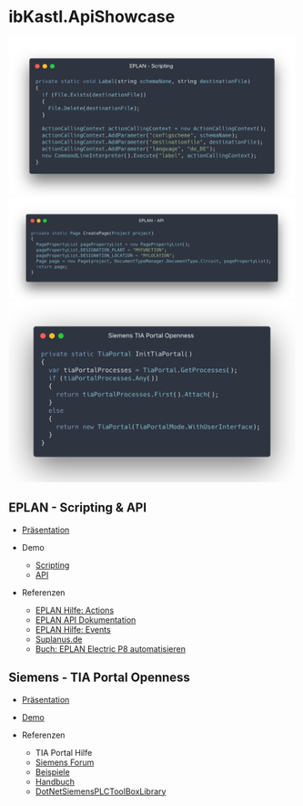 # ibKastl.ApiShowcase

![](data/EPLAN/EPLAN_Scripting.png)
![](data/EPLAN/EPLAN_API.png)
![](data/Siemens/Siemens_Openness.png)

## EPLAN - Scripting & API

- [Präsentation](https://github.com/ibKastl/ibKastl.ApiShowcase/blob/master/data/EPLAN/API%20Showcase%20-%20EPLAN.pptx)

- Demo
  - [Scripting](https://github.com/ibKastl/ibKastl.ApiShowcase/tree/master/src/EPLAN/ApiShowcase.EPLAN.Scripting.Demo)
  - [API](https://github.com/ibKastl/ibKastl.ApiShowcase/tree/master/src/EPLAN/ApiShowcase.EPLAN.EplAddIN.Demo)

-  Referenzen
   - [EPLAN Hilfe: Actions](http://www.eplan.help/help/platform/2.7/de-DE/help/EPLAN_help.htm#htm/availableactions_o_eplanaktionen.htm)
   - [EPLAN API Dokumentation](http://www.eplan.help/help/platformapi/2.7/en-us/help/)
   - [EPLAN Hilfe: Events](http://www.eplan.help/help/platformapi/2.7/en-us/help/API%20Events.html)
   - [Suplanus.de](https://suplanus.de/)
   - [Buch: EPLAN Electric P8 automatisieren](https://eep8a.de)

## Siemens - TIA Portal Openness

- [Präsentation](https://github.com/ibKastl/ibKastl.ApiShowcase/blob/master/data/Siemens/API%20Showcase%20-%20Siemens%20TIA%20Portal.pptx)

- [Demo](https://github.com/ibKastl/ibKastl.ApiShowcase/tree/master/src/Siemens/ApiShowcase.Siemens.Openness.Demo)

- Referenzen
  - TIA Portal Hilfe
  - [Siemens Forum](https://support.industry.siemens.com/tf/ww/de/threads/241/)
  - [Beispiele](https://support.industry.siemens.com/cs/document/108716692/tia-portal-openness%3A-einf%C3%BChrung-und-demoanwendung?dti=0&lc=de-WW)
  - [Handbuch](https://support.industry.siemens.com/cs/document/109755218/simatic-automatisierung-von-projekten-mit-skripten?dti=0&lc=de-DE)
  - [DotNetSiemensPLCToolBoxLibrary](https://github.com/dotnetprojects/DotNetSiemensPLCToolBoxLibrary)
